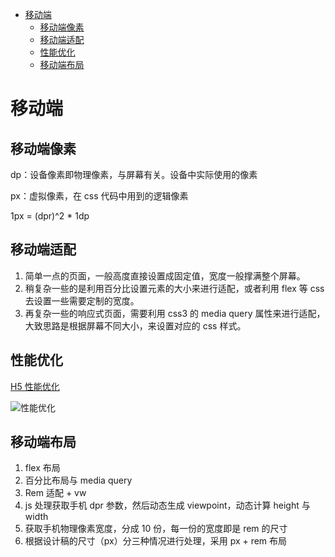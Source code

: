 <!-- TOC -->

- [移动端](#移动端)
  - [移动端像素](#移动端像素)
  - [移动端适配](#移动端适配)
  - [性能优化](#性能优化)
  - [移动端布局](#移动端布局)

<!-- /TOC -->

# 移动端

## 移动端像素

dp：设备像素即物理像素，与屏幕有关。设备中实际使用的像素

px：虚拟像素，在 css 代码中用到的逻辑像素

1px = (dpr)^2 \* 1dp

## 移动端适配

1.  简单一点的页面，一般高度直接设置成固定值，宽度一般撑满整个屏幕。
2.  稍复杂一些的是利用百分比设置元素的大小来进行适配，或者利用 flex 等 css 去设置一些需要定制的宽度。
3.  再复杂一些的响应式页面，需要利用 css3 的 media query 属性来进行适配，大致思路是根据屏幕不同大小，来设置对应的 css 样式。

## 性能优化

[H5 性能优化](https://segmentfault.com/a/1190000002511921)

![性能优化](http://image.uisdc.com/wp-content/uploads/2015/01/20150108170945527.png)

## 移动端布局

1.  flex 布局
2.  百分比布局与 media query
3.  Rem 适配 + vw
4.  js 处理获取手机 dpr 参数，然后动态生成 viewpoint，动态计算 height 与 width
5.  获取手机物理像素宽度，分成 10 份，每一份的宽度即是 rem 的尺寸
6.  根据设计稿的尺寸（px）分三种情况进行处理，采用 px + rem 布局
